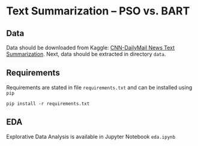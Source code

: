 # Text Summarization – PSO vs. BART

## Data
Data should be downloaded from Kaggle: [CNN-DailyMail News Text Summarization](https://www.kaggle.com/datasets/gowrishankarp/newspaper-text-summarization-cnn-dailymail).
Next, data should be extracted in directory `data`.

## Requirements
Requirements are stated in file `requirements.txt` and can be installed using `pip`
```shell
pip install -r requirements.txt
```
## EDA
Explorative Data Analysis is available in Jupyter Notebook `eda.ipynb`
